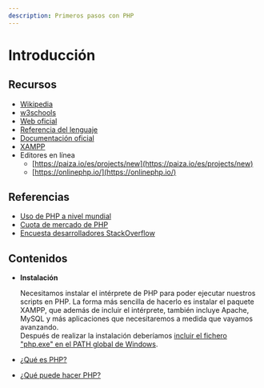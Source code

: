 ```yaml
---
description: Primeros pasos con PHP
---
```


# Introducción

## Recursos

* [Wikipedia](https://es.wikipedia.org/wiki/PHP)
* [w3schools](https://www.w3schools.com/php/)
* [Web oficial](https://www.php.net/)
* [Referencia del lenguaje](https://www.php.net/manual/es/langref.php)
* [Documentación oficial](https://www.php.net/manual/es/index.php)
* [XAMPP](https://www.apachefriends.org/es/index.html)&#x20;
* Editores en línea
  * [https://paiza.io/es/projects/new](https://paiza.io/es/projects/new)
  * [https://onlinephp.io/](https://onlinephp.io/)

## Referencias

* [Uso de PHP a nivel mundial](https://www.tiobe.com/tiobe-index/)
* [Cuota de mercado de PHP](https://kinsta.com/es/cuota-mercado-php/)
* [Encuesta desarrolladores StackOverflow](https://survey.stackoverflow.co/2023/#web-frameworks-and-technologies)

## Contenidos

*   **Instalación**

    Necesitamos instalar el intérprete de PHP para poder ejecutar nuestros scripts en PHP. La forma más sencilla de hacerlo es instalar el paquete XAMPP, que además de incluir el intérprete, también incluye Apache, MySQL y más aplicaciones que necesitaremos a medida que vayamos avanzando.\
    Después de realizar la instalación deberíamos [incluir el fichero "php.exe" en el PATH global de Windows](https://www.php.net/manual/en/faq.installation.php#faq.installation.addtopath).
* [¿Qué es PHP?](https://www.php.net/manual/es/intro-whatis.php)
* [¿Qué puede hacer PHP?](https://www.php.net/manual/es/intro-whatcando.php)

